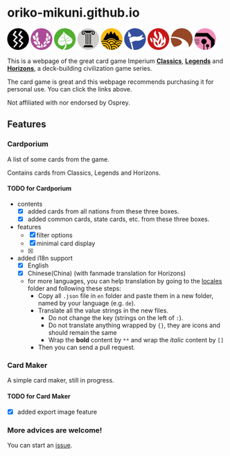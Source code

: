 # oriko-mikuni.github.io
<img src="https://github.com/oriko-mikuni/oriko-mikuni.github.io/raw/main/public/suit_icon/powerR.png" height="50" alt="power">
<img src="https://github.com/oriko-mikuni/oriko-mikuni.github.io/raw/main/public/suit_icon/fameR.png" height="50" alt="fame">
<img src="https://github.com/oriko-mikuni/oriko-mikuni.github.io/raw/main/public/suit_icon/uncivilisedR.png" height="50" alt="uncivilised">
<img src="https://github.com/oriko-mikuni/oriko-mikuni.github.io/raw/main/public/suit_icon/civilisedR.png" height="50" alt="civilised">
<img src="https://github.com/oriko-mikuni/oriko-mikuni.github.io/raw/main/public/suit_icon/regionR.png" height="50" alt="region">
<img src="https://github.com/oriko-mikuni/oriko-mikuni.github.io/raw/main/public/suit_icon/tributaryR.png" height="50" alt="tributary">
<img src="https://github.com/oriko-mikuni/oriko-mikuni.github.io/raw/main/public/suit_icon/unrestR.png" height="50" alt="unrest">
<img src="https://github.com/oriko-mikuni/oriko-mikuni.github.io/raw/main/public/suit_icon/trade_routeR.png" height="50" alt="trade_route">
<img src="https://github.com/oriko-mikuni/oriko-mikuni.github.io/raw/main/public/suit_icon/gadgetR.png" height="50" alt="gadget">

This is a webpage of the great card game Imperium
**[Classics](https://www.ospreypublishing.com/uk/imperium-classics-9781472844743/)**,
**[Legends](https://www.ospreypublishing.com/uk/imperium-legends-9781472844750/)** and
**[Horizons](https://www.ospreypublishing.com/uk/imperium-horizons-9781472858368/)**,
a deck-building civilization game series.

The card game is great and this webpage recommends purchasing it
for personal use. You can click the links above.

Not affiliated with nor endorsed by Osprey.
## Features

### Cardporium
A list of some cards from the game.

Contains cards from Classics, Legends and Horizons.

#### TODO for Cardporium
* contents
  * [x] added cards from all nations from these three boxes.
  * [x] added common cards, state cards, etc. from these three boxes.
* features
  * [x] filter options
  * [x] minimal card display
  * [x] 
* added i18n support
  * [x] English
  * [x] Chinese(China) (with fanmade translation for Horizons)
  * for more languages, you can help translation by going to the [locales](https://github.com/oriko-mikuni/oriko-mikuni.github.io/tree/main/src/locales) folder and following these steps:
    * Copy all `.json` file in `en` folder and paste them in a new folder, named by your language (e.g. `de`).
    * Translate all the value strings in the new files.
      * Do not change the key (strings on the left of `:`).
      * Do not translate anything wrapped by `{}`, they are icons and should remain the same
      * Wrap the **bold** content by `**` and wrap the *italic* content by `[]`
    * Then you can send a pull request.

### Card Maker
A simple card maker, still in progress.

#### TODO for Card Maker
* [x] added export image feature

### More advices are welcome!
You can start an [issue](https://github.com/oriko-mikuni/oriko-mikuni.github.io/issues).

